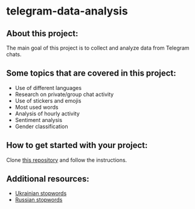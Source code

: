 # telegram-data-analysis
## About this project:
The main goal of this project is to collect and analyze data from Telegram chats.
## Some topics that are covered in this project:
* Use of different languages
* Research on private/group chat activity
* Use of stickers and emojis
* Most used words
* Analysis of hourly activity
* Sentiment analysis
* Gender classification
## How to get started with your project:
Clone [this repository](https://github.com/SanGreel/telegram-data-collection) and follow the instructions.
## Additional resources:
* [Ukrainian stopwords](https://github.com/skupriienko/Ukrainian-Stopwords)
* [Russian stopwords](https://github.com/stopwords-iso/stopwords-ru)

